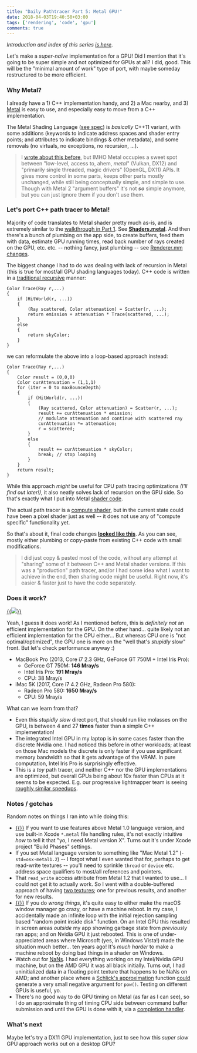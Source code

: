 ```yaml
---
title: "Daily Pathtracer Part 5: Metal GPU!"
date: 2018-04-03T19:40:50+03:00
tags: ['rendering', 'code', 'gpu']
comments: true
---
```


*Introduction and index of this series [is here](/blog/2018/03/28/Daily-Pathtracer-Part-0-Intro/)*.

Let's make a *super-naïve* implementation for a GPU! Did I mention that it's going to be super
simple and not optimized for GPUs at all? I did, good. This will be the "minimal amount of work"
type of port, with maybe someday restructured to be more efficient.


### Why Metal?

I already have a 1) C++ implementation handy, and 2) a Mac nearby, and 3) [Metal](https://developer.apple.com/documentation/metal?language=objc)
is easy to use, and especially easy to move from a C++ implementation.

The Metal Shading Language ([see spec](https://developer.apple.com/metal/Metal-Shading-Language-Specification.pdf))
is *basically* C++11 variant, with some additions (keywords to indicate address spaces and
shader entry points; and attributes to indicate bindings & other metadata), and some removals
(no virtuals, no exceptions, no recursion, ...).

> I [wrote about this before](/blog/2015/03/13/thoughts-on-explicit-graphics-apis/), but IMHO Metal
> occupies a sweet spot between "low-level, access to, ahem, *metal*" (Vulkan, DX12) and
> "primarily single threaded, magic drivers" (OpenGL, DX11) APIs. It gives more control in some parts,
> keeps other parts mostly unchanged, while still being conceptually simple, and simple to use. Though with
> Metal 2 "argument buffers" it's not ***so*** simple anymore, but you can just ignore them
> if you don't use them.


### Let's port C++ path tracer to Metal!

Majority of code translates to Metal shader pretty much as-is, and is extremely similar to the
[walkthrough in Part 1](http://localhost:1313/blog/2018/03/28/Daily-Pathtracer-Part-1-Initial-C--/). See
[**Shaders.metal**](https://github.com/aras-p/ToyPathTracer/blob/05-gpumetal/Cpp/Mac/Shaders.metal#L32).
And then there's a bunch of plumbing on the app side, to create buffers, feed them with data, estimate
GPU running times, read back number of rays created on the GPU, etc. etc. -- nothing fancy, just
plumbing -- see [Renderer.mm changes](https://github.com/aras-p/ToyPathTracer/pull/5/files#diff-cc597c74826d4267127bc1d823cc9ac4).

The biggest change I had to do was dealing with lack of recursion in Metal (this is true for most/all
GPU shading languages today). C++ code is written in a [traditional recursive](https://en.wikipedia.org/wiki/Ray_tracing_(graphics)#Recursive_ray_tracing_algorithm)
manner:
```
Color Trace(Ray r,...)
{
	if (HitWorld(r, ...))
	{
		(Ray scattered, Color attenuation) = Scatter(r, ...);
		return emission + attenuation * Trace(scattered, ...);
	}
	else
	{
		return skyColor;
	}
}
```
we can reformulate the above into a loop-based approach instead:
```
Color Trace(Ray r,...)
{
	Color result = (0,0,0)
	Color curAttenuation = (1,1,1)
	for (iter = 0 to maxBounceDepth)
	{
		if (HitWorld(r, ...))
		{
			(Ray scattered, Color attenuation) = Scatter(r, ...);
			result += curAttenuation * emission;
			// modulate attenuation and continue with scattered ray
			curAttenuation *= attenuation;
			r = scattered;
		}
		else
		{
			result += curAttenuation * skyColor;
			break; // stop looping
		}
	}
	return result;
}
```

While this approach *might* be useful for CPU path tracing optimizations *(I'll find out later!)*,
it also neatly solves lack of recursion on the GPU side. So that's exactly what I put into
Metal [shader code](https://github.com/aras-p/ToyPathTracer/blob/05-gpumetal/Cpp/Mac/Shaders.metal#L314).

The actual path tracer is a [compute shader](https://github.com/aras-p/ToyPathTracer/blob/05-gpumetal/Cpp/Mac/Shaders.metal#L371),
but in the current state could have been a pixel shader just as well -- it does not use any of
"compute specific" functionality yet.

So that's about it, final code changes [**looked like this**](https://github.com/aras-p/ToyPathTracer/pull/5/files).
As you can see, mostly either plumbing or copy-paste from existing C++ code with small modifications.

> I did just copy & pasted most of the code, without any attempt at "sharing" some of it
> between C++ and Metal shader versions. If this was a "production" path tracer, and/or I had some idea
> what I want to achieve in the end, then sharing code might be useful. Right now, it's easier & faster
> just to have the code separately.


### Does it work?

[{{<img src="/img/blog/2018/rt-gpu-metal.png">}}](/img/blog/2018/rt-gpu-metal.png)

Yeah, I guess it does work! As I mentioned before, this is *definitely not* an efficient
implementation for the GPU. On the other hand... quite likely not an efficient implementation for the CPU
either... But whereas CPU one is "not optimal/optimized", the GPU one is more on the "well that's
*stupidly* slow" front. But let's check performance anyway :)

* MacBook Pro (2013, Core i7 2.3 GHz, GeForce GT 750M + Intel Iris Pro):
  * GeForce GT 750M: **146 Mray/s**
  * Intel Iris Pro: **191 Mray/s**
  * CPU: 38 Mray/s
* iMac 5K (2017, Core i7 4.2 GHz, Radeon Pro 580):
  * Radeon Pro 580: **1650 Mray/s**
  * CPU: 59 Mray/s

What can we learn from that?

* Even this *stupidly slow* direct port, that should run like molasses on the GPU, is between 4 and 27
  **times** faster than a simple C++ implementation!
* The integrated Intel GPU in my laptop is in some cases faster than the discrete Nvidia one. I had
  noticed this before in other workloads; at least on those Mac models the discrete is only faster
  if you use significant memory bandwidth so that it gets advantage of the VRAM. In pure
  computation, Intel Iris Pro is surprisingly effective.
* This is a *toy* path tracer, and neither C++ nor the GPU implementations are optimized, but overall
  GPUs being about 10x faster than CPUs at it seems to be expected. E.g. our progressive lightmapper
  team is seeing
  [roughly similar speedups](https://blogs.unity3d.com/2018/03/29/amd-radeon-rays-integrated-into-unitys-gpu-progressive-lightmapper/).


### Notes / gotchas

Random notes on things I ran into while doing this:

* [{{<imgright src="/img/blog/2018/rt-gpu-metal-flags.png" width="300">}}](/img/blog/2018/rt-gpu-metal-flags.png)
  If you want to use features above Metal 1.0 language version, and use built-in Xcode `*.metal` file
  handling rules, it's not exactly intuitive *how* to tell it that "yo, I need Metal version X". Turns out
  it's under Xcode project "Build Phases" settings.
* If you set Metal language version to something like "Mac Metal 1.2" (`-std=osx-metal1.2`) --
  I forgot what I even wanted that for, perhaps to get read-write textures -- you'll need to sprinkle
  `thread` or `device` etc. address space qualifiers to most/all references and pointers.
* That `read_write` access attribute from Metal 1.2 that I wanted to use... I could not get it to
  actually work. So I went with a double-buffered approach of having
  [two textures](https://github.com/aras-p/ToyPathTracer/blob/05-gpumetal/Cpp/Mac/Shaders.metal#L372); one
  for previous results, and another for new results.
* [{{<imgright src="/img/blog/2018/rt-gpu-metal-bug.gif" width="300">}}](/img/blog/2018/rt-gpu-metal-bug.gif)
  If you do *wrong things*, it's quite easy to either make the macOS window manager go crazy, or
  have a machine reboot. In my case, I accidentally made an infinite loop with the initial rejection
  sampling based "random point inside disk" function. On an Intel GPU this resulted in screen areas
  *outside* my app showing garbage state from *previously* ran apps; and on Nvidia GPU it just rebooted.
  This is one of under-appreciated areas where Microsoft (yes, in Windows Vista!) made the situation
  much better... ten years ago! It's *much harder* to make a machine reboot by doing bad things in a
  shader on Windows.
* Watch out for [NaNs](https://en.wikipedia.org/wiki/NaN). I had everything working on my Intel/Nvidia
  GPU machine, but on the AMD GPU it was all black initially. Turns out, I had uninitialized data
  in a floating point texture that happens to be NaNs on AMD; and another place where a
  [Schlick's approximation](https://en.wikipedia.org/wiki/Schlick%27s_approximation) function
  [could](https://github.com/aras-p/ToyPathTracer/blob/05-gpumetal/Cpp/Mac/Shaders.metal#L99) generate
  a very small negative argument for `pow()`. Testing on different GPUs is useful, yo.
* There's no good way to do GPU timing on Metal (as far as I can see), so I do an approximate
  thing of timing CPU side between command buffer submission and until the GPU is done with it,
  via a [completion handler](https://github.com/aras-p/ToyPathTracer/pull/5/files#diff-cc597c74826d4267127bc1d823cc9ac4R253).


### What's next

Maybe let's try a DX11 GPU implementation, just to see how this *super slow* GPU approach works
out on a desktop GPU?

